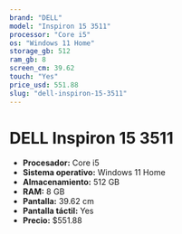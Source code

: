 ```yaml
---
brand: "DELL"
model: "Inspiron 15 3511"
processor: "Core i5"
os: "Windows 11 Home"
storage_gb: 512
ram_gb: 8
screen_cm: 39.62
touch: "Yes"
price_usd: 551.88
slug: "dell-inspiron-15-3511"
---
```


# DELL Inspiron 15 3511

- **Procesador:** Core i5
- **Sistema operativo:** Windows 11 Home
- **Almacenamiento:** 512 GB
- **RAM:** 8 GB
- **Pantalla:** 39.62 cm
- **Pantalla táctil:** Yes
- **Precio:** $551.88
